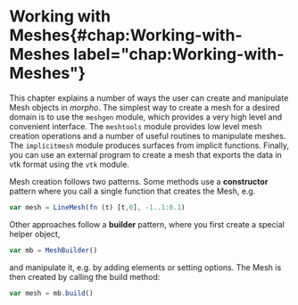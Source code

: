 # Working with Meshes{#chap:Working-with-Meshes label="chap:Working-with-Meshes"}

This chapter explains a number of ways the user can create and
manipulate Mesh objects in *morpho*. The simplest way to create a mesh
for a desired domain is to use the `meshgen` module, which provides a
very high level and convenient interface. The `meshtools` module
provides low level mesh creation operations and a number of useful
routines to manipulate meshes. The `implicitmesh` module produces
surfaces from implicit functions. Finally, you can use an external
program to create a mesh that exports the data in vtk format using the
`vtk` module.

Mesh creation follows two patterns. Some methods use a **constructor**
pattern where you call a single function that creates the Mesh, e.g.

```javascript
var mesh = LineMesh(fn (t) [t,0], -1..1:0.1)
```

Other approaches follow a **builder** pattern, where you first create a
special helper object,

```javascript
var mb = MeshBuilder()
```

and manipulate it, e.g. by adding elements or setting options. The Mesh
is then created by calling the build method:

```javascript
var mesh = mb.build() 
```